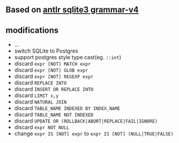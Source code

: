 ## Based on [antlr sqlite3 grammar-v4](https://github.com/antlr/grammars-v4/tree/3a73a199cc31fb600c5d7b0f141cedd168933e20/sql/sqlite)

## modifications
- ...
- switch SQLite to Postgres
- support postgres style type cast(eg. `::int`)
- discard `expr [NOT] MATCH expr`
- discard `expr [NOT] GLOB expr`
- discard `expr [NOT] REGEXP expr`
- discard `REPLACE INTO`
- discard `INSERT OR REPLACE INTO`
- discard `LIMIT x,y`
- discard `NATURAL JOIN`
- discard `TABLE_NAME INDEXED BY INDEX_NAME`
- discard `TABLE_NAME NOT INDEXED`
- discard `UPDATE OR (ROLLBACK|ABORT|REPLACE|FAIL|IGNORE)`
- discard `expr NOT NULL`
- change `expr IS [NOT] expr` to `expr IS [NOT] (NULL|TRUE|FALSE)`
